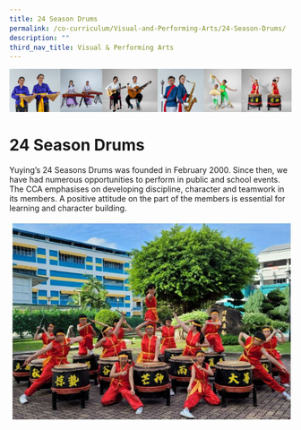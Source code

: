 ```yaml
---
title: 24 Season Drums
permalink: /co-curriculum/Visual-and-Performing-Arts/24-Season-Drums/
description: ""
third_nav_title: Visual & Performing Arts
---
```

![](/images/CCA/Collage-art.jpg)

24 Season Drums
===============
Yuying’s 24 Seasons Drums was founded in February 2000. Since then, we have had numerous opportunities to perform in public and school events. The CCA emphasises on developing discipline, character and teamwork in its members. A positive attitude on the part of the members is essential for learning and character building.


![](/images/24SD.jpeg)